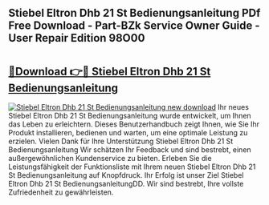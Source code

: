 ## Stiebel Eltron Dhb 21 St Bedienungsanleitung PDf Free Download - Part-BZk Service Owner Guide - User Repair Edition 98O00

# <h2><a href="http://df4gpb3.blite.top/?on=Stiebel+Eltron+Dhb+21+St+Bedienungsanleitung">🔗Download 👉🔴 Stiebel Eltron Dhb 21 St Bedienungsanleitung</a></h2>

[![Stiebel Eltron Dhb 21 St Bedienungsanleitung new download](https://i.imgur.com/lujVjoI.png)](http://df4gpb3.blite.top/?on=Stiebel+Eltron+Dhb+21+St+Bedienungsanleitung)
Ihr neues Stiebel Eltron Dhb 21 St Bedienungsanleitung wurde entwickelt, um Ihnen das Leben zu erleichtern. Dieses Benutzerhandbuch zeigt Ihnen, wie Sie Ihr Produkt installieren, bedienen und warten, um eine optimale Leistung zu erzielen. Vielen Dank für Ihre Unterstützung Stiebel Eltron Dhb 21 St Bedienungsanleitung Wir schätzen Ihr Feedback und sind bestrebt, einen außergewöhnlichen Kundenservice zu bieten. Erleben Sie die Leistungsfähigkeit der Funktionsliste mit Ihrem neuen Stiebel Eltron Dhb 21 St Bedienungsanleitung auf Knopfdruck. Ihr Erfolg ist unser Ziel Stiebel Eltron Dhb 21 St BedienungsanleitungDD. Wir sind bestrebt, Ihre vollste Zufriedenheit zu gewährleisten.
